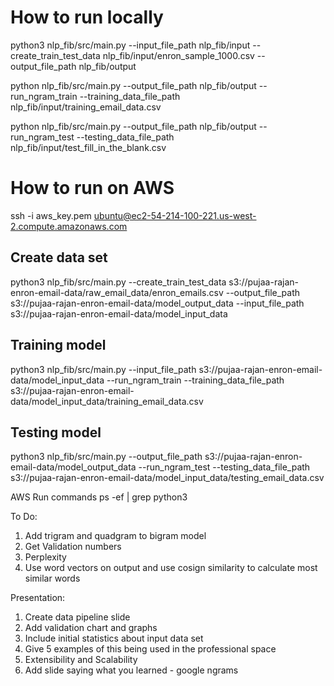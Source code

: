 # How to run locally

python3 nlp_fib/src/main.py --input_file_path nlp_fib/input --create_train_test_data nlp_fib/input/enron_sample_1000.csv --output_file_path nlp_fib/output

python nlp_fib/src/main.py  --output_file_path nlp_fib/output --run_ngram_train --training_data_file_path nlp_fib/input/training_email_data.csv 

python nlp_fib/src/main.py  --output_file_path nlp_fib/output --run_ngram_test --testing_data_file_path nlp_fib/input/test_fill_in_the_blank.csv 

# How to run on AWS

ssh -i aws_key.pem ubuntu@ec2-54-214-100-221.us-west-2.compute.amazonaws.com
## Create data set
python3 nlp_fib/src/main.py --create_train_test_data s3://pujaa-rajan-enron-email-data/raw_email_data/enron_emails.csv --output_file_path s3://pujaa-rajan-enron-email-data/model_output_data --input_file_path  s3://pujaa-rajan-enron-email-data/model_input_data
## Training model
python3 nlp_fib/src/main.py  --input_file_path s3://pujaa-rajan-enron-email-data/model_input_data --run_ngram_train --training_data_file_path s3://pujaa-rajan-enron-email-data/model_input_data/training_email_data.csv
## Testing model
python3 nlp_fib/src/main.py  --output_file_path s3://pujaa-rajan-enron-email-data/model_output_data --run_ngram_test --testing_data_file_path s3://pujaa-rajan-enron-email-data/model_input_data/testing_email_data.csv 

AWS Run commands
ps -ef | grep python3

To Do:
    
1. Add trigram and quadgram to bigram model
2. Get Validation numbers
3. Perplexity
4. Use word vectors on output and use cosign similarity to calculate most similar words

Presentation:
1. Create data pipeline slide
2. Add validation chart and graphs
3. Include initial statistics about input data set
4. Give 5 examples of this being used in the professional space
5. Extensibility and Scalability
6. Add slide saying what you learned - google ngrams
